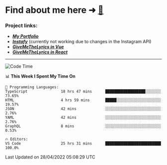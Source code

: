 # Find about me here ➜ [🧑](https://pauabella.dev)

### Project links:
- ***[My Portfolio](https://pauabella.dev)***
- ***[Instafy](https://instafy.me)*** (currently not working due to changes in the Instagram API)
- ***[GiveMeTheLyrics in Vue](https://lyrics.pauabella.dev)***
- ***[GiveMeTheLyrics in React](https://pauabella.dev/GiveMeTheLyrics)***

---
<!--START_SECTION:waka-->
![Code Time](http://img.shields.io/badge/Code%20Time-987%20hrs%2031%20mins-blue)

📊 **This Week I Spent My Time On** 

```text
💬 Programming Languages: 
TypeScript               18 hrs 47 mins      ██████████████████░░░░░░░   73.65% 
HTML                     4 hrs 59 mins       █████░░░░░░░░░░░░░░░░░░░░   19.57% 
JSON                     42 mins             ░░░░░░░░░░░░░░░░░░░░░░░░░   2.76% 
YAML                     42 mins             ░░░░░░░░░░░░░░░░░░░░░░░░░   2.76% 
GraphQL                  8 mins              ░░░░░░░░░░░░░░░░░░░░░░░░░   0.53%

🔥 Editors: 
VS Code                  25 hrs 31 mins      █████████████████████████   100.0%

```


 Last Updated on 28/04/2022 05:08:29 UTC
<!--END_SECTION:waka-->

